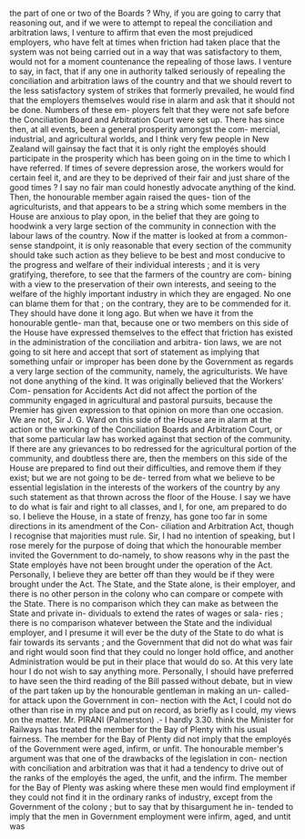 the part of one or two of the Boards ? Why, if you are going to carry that reasoning out, and if we were to attempt to repeal the conciliation and arbitration laws, I venture to affirm that even the most prejudiced employers, who have felt at times when friction had taken place that the system was not being carried out in a way that was satisfactory to them, would not for a moment countenance the repealing of those laws. I venture to say, in fact, that if any one in authority talked seriously of repealing the conciliation and arbitration laws of the country and that we should revert to the less satisfactory system of strikes that formerly prevailed, he would find that the employers themselves would rise in alarm and ask that it should not be done. Numbers of these em- ployers felt that they were not safe before the Conciliation Board and Arbitration Court were set up. There has since then, at all events, been a general prosperity amongst the com- mercial, industrial, and agricultural worlds, and I think very few people in New Zealand will gainsay the fact that it is only right the employés should participate in the prosperity which has been going on in the time to which I have referred. If times of severe depression arose, the workers would for certain feel it, and are they to be deprived of their fair and just share of the good times ? I say no fair man could honestly advocate anything of the kind. Then, the honourable member again raised the ques- tion of the agriculturists, and that appears to be a string which some members in the House are anxious to play opon, in the belief that they are going to hoodwink a very large section of the community in connection with the labour laws of the country. Now if the matter is looked at from a common-sense standpoint, it is only reasonable that every section of the community should take such action as they believe to be best and most conducive to the progress and welfare of their individual interests ; and it is very gratifying, therefore, to see that the farmers of the country are com- bining with a view to the preservation of their own interests, and seeing to the welfare of the highly important industry in which they are engaged. No one can blame them for that ; on the contrary, they are to be commended for it. They should have done it long ago. But when we have it from the honourable gentle- man that, because one or two members on this side of the House have expressed themselves to the effect that friction has existed in the administration of the conciliation and arbitra- tion laws, we are not going to sit here and accept that sort of statement as implying that something unfair or improper has been done by the Government as regards a very large section of the community, namely, the agriculturists. We have not done anything of the kind. It was originally believed that the Workers' Com- pensation for Accidents Act did not affect the portion of the community engaged in agricultural and pastoral pursuits, because the Premier has given expression to that opinion on more than one occasion. We are not, Sir J. G. Ward on this side of the House are in alarm at the action or the working of the Conciliation Boards and Arbitration Court, or that some particular law has worked against that section of the community. If there are any grievances to bo redressed for the agricultural portion of the community, and doubtless there are, then the members on this side of the House are prepared to find out their difficulties, and remove them if they exist; but we are not going to be de- terred from what we believe to be essential legislation in the interests of the workers of the country by any such statement as that thrown across the floor of the House. I say we have to do what is fair and right to all classes, and I, for one, am prepared to do so. I believe the House, in a state of frenzy, has gone too far in some directions in its amendment of the Con- ciliation and Arbitration Act, though I recognise that majorities must rule. Sir, I had no intention of speaking, but I rose merely for the purpose of doing that which the honourable member invited the Government to do-namely, to show reasons why in the past the State employés have not been brought under the operation of the Act. Personally, I believe they are better off than they would be if they were brought under the Act. The State, and the State alone, is their employer, and there is no other person in the colony who can compare or compete with the State. There is no comparison which they can make as between the State and private in- dividuals to extend the rates of wages or sala- ries ; there is no comparison whatever between the State and the individual employer, and I presume it will ever be the duty of the State to do what is fair towards its servants ; and the Government that did not do what was fair and right would soon find that they could no longer hold office, and another Administration would be put in their place that would do so. At this very late hour I do not wish to say anything more. Personally, I should have preferred to have seen the third reading of the Bill passed without debate, but in view of the part taken up by the honourable gentleman in making an un- called-for attack upon the Government in con- nection with the Act, I could not do other than rise in my place and put on record, as briefly as I could, my views on the matter. Mr. PIRANI (Palmerston) .- I hardly 3.30. think the Minister for Railways has treated the member for the Bay of Plenty with his usual fairness. The member for the Bay of Plenty did not imply that the employés of the Government were aged, infirm, or unfit. The honourable member's argument was that one of the drawbacks of the legislation in con- nection with conciliation and arbitration was that it had a tendency to drive out of the ranks of the employés the aged, the unfit, and the infirm. The member for the Bay of Plenty was asking where these men would find employment if they could not find it in the ordinary ranks of industry, except from the Government of the colony ; but to say that by thisargument he in- tended to imply that the men in Government employment were infirm, aged, and untit was 